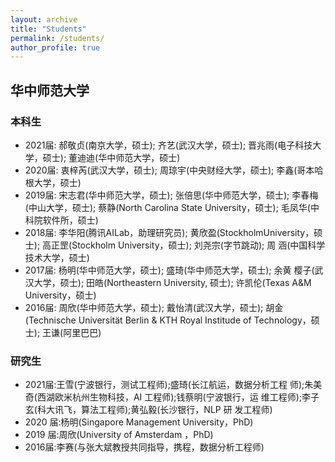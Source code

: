 ```yaml
---
layout: archive
title: "Students"
permalink: /students/
author_profile: true
---
```


## 华中师范大学
### 本科生

- 2021届: 郝敬贞(南京大学，硕士); 齐艺(武汉大学，硕士); 晋兆雨(电子科技大学，硕士); 董迪迪(华中师范大学，硕士)
- 2020届: 衷梓芮(武汉大学，硕士); 周琼宇(中央财经大学，硕士); 李鑫(哥本哈根大学，硕士)
- 2019届: 宋志君(华中师范大学，硕士); 张倍思(华中师范大学，硕士); 李春梅(中山大学，硕士); 蔡静(North Carolina State University，硕士); 毛凤华(中科院软件所，硕士)
- 2018届: 李华阳(腾讯AILab，助理研究员); 黄欣盈(StockholmUniversity，硕士); 高正罡(Stockholm University，硕士); 刘尧宗(字节跳动); 周 涵(中国科学技术大学，硕士)
- 2017届: 杨明(华中师范大学，硕士); 盛琦(华中师范大学，硕士); 余黄 樱子(武汉大学，硕士); 田皓(Northeastern University, 硕士); 许凯伦(Texas A&M University，硕士)
- 2016届: 周欣(华中师范大学，硕士); 戴怡清(武汉大学，硕士); 胡金 (Technische Universität Berlin & KTH Royal Institude of Technology，硕士); 王谦(阿里巴巴)

### 研究生

- 2021届:王雪(宁波银行，测试工程师);盛琦(长江航运，数据分析工程 师);朱美奇(西湖欧米杭州生物科技，AI 工程师);钱蔡明(宁波银行，运 维工程师);李子玄(科大讯飞，算法工程师);黄弘毅(长沙银行，NLP 研 发工程师)
- 2020 届:杨明(Singapore Management University，PhD)
- 2019 届:周欣(University of Amsterdam ，PhD)
-  2016届:李赛(与张大斌教授共同指导，携程，数据分析工程师)
